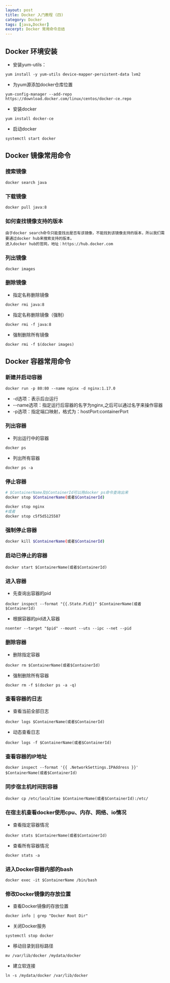 ```yaml
---
layout: post
title: Docker 入门教程 (四)
category: Docker
tags: [java,Docker]
excerpt: Docker 常用命令总结
---
```


## Docker 环境安装
- 安装yum-utils：
```
yum install -y yum-utils device-mapper-persistent-data lvm2
```

- 为yum源添加docker仓库位置
```
yum-config-manager --add-repo https://download.docker.com/linux/centos/docker-ce.repo
```

- 安装docker
```
yum install docker-ce
```

- 启动docker
```
systemctl start docker
```

## Docker 镜像常用命令

### 搜索镜像
```
docker search java
```

### 下载镜像
```
docker pull java:8
```

### 如何查找镜像支持的版本
```
由于docker search命令只能查找出是否有该镜像，不能找到该镜像支持的版本，所以我们需要通过docker hub来搜索支持的版本。
进入docker hub的官网，地址：https://hub.docker.com
```

### 列出镜像
```
docker images
```

### 删除镜像

- 指定名称删除镜像
```
docker rmi java:8
```

- 指定名称删除镜像（强制）
```
docker rmi -f java:8
```

- 强制删除所有镜像
```
docker rmi -f $(docker images)
```

## Docker 容器常用命令

### 新建并启动容器
```
docker run -p 80:80 --name nginx -d nginx:1.17.0
```
- -d选项：表示后台运行
- --name选项：指定运行后容器的名字为nginx,之后可以通过名字来操作容器
- -p选项：指定端口映射，格式为：hostPort:containerPort

### 列出容器

- 列出运行中的容器
```
docker ps
```

- 列出所有容器
```
docker ps -a
```

### 停止容器
```bash
# $ContainerName及$ContainerId可以用docker ps命令查询出来
docker stop $ContainerName(或者$ContainerId)

docker stop nginx
#或者
docker stop c5f5d5125587
```

### 强制停止容器
```bash
docker kill $ContainerName(或者$ContainerId)
```

### 启动已停止的容器
```
docker start $ContainerName(或者$ContainerId)
```

### 进入容器

- 先查询出容器的pid
```
docker inspect --format "{{.State.Pid}}" $ContainerName(或者$ContainerId)
```

- 根据容器的pid进入容器
```
nsenter --target "$pid" --mount --uts --ipc --net --pid
```

### 删除容器

- 删除指定容器
```
docker rm $ContainerName(或者$ContainerId)
```

- 强制删除所有容器
```
docker rm -f $(docker ps -a -q)
```

### 查看容器的日志
- 查看当前全部日志
```
docker logs $ContainerName(或者$ContainerId)
```

- 动态查看日志
```
docker logs -f $ContainerName(或者$ContainerId) 
```

### 查看容器的IP地址
```
docker inspect --format '{{ .NetworkSettings.IPAddress }}' $ContainerName(或者$ContainerId)
```

### 同步宿主机时间到容器
```
docker cp /etc/localtime $ContainerName(或者$ContainerId):/etc/
```

### 在宿主机查看docker使用cpu、内存、网络、io情况

- 查看指定容器情况
```
docker stats $ContainerName(或者$ContainerId)
```

- 查看所有容器情况
``` 
docker stats -a
```

### 进入Docker容器内部的bash
``` 
docker exec -it $ContainerName /bin/bash
```

### 修改Docker镜像的存放位置

- 查看Docker镜像的存放位置
```
docker info | grep "Docker Root Dir"
```

- 关闭Docker服务
```
systemctl stop docker
```

- 移动目录到目标路径
``` 
mv /var/lib/docker /mydata/docker
```

- 建立软连接
``` 
ln -s /mydata/docker /var/lib/docker
```